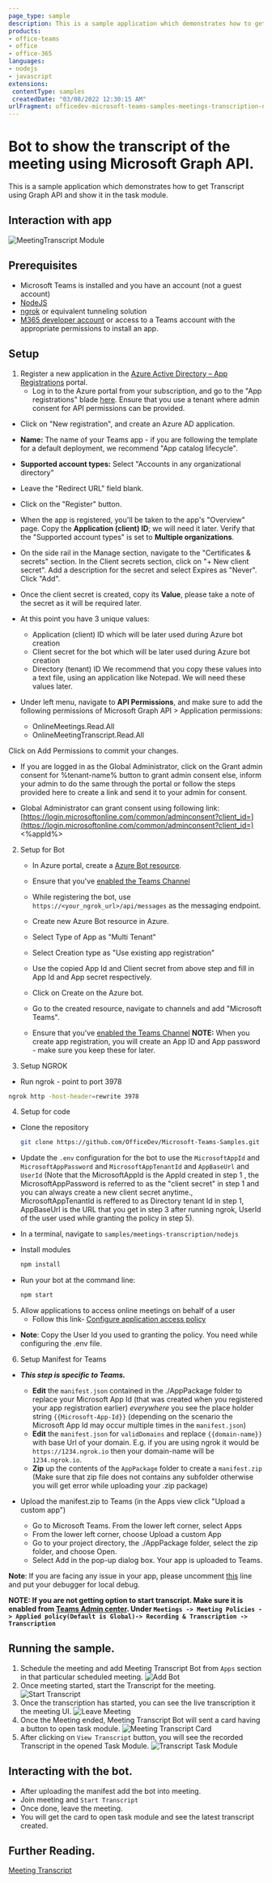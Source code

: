 ```yaml
---
page_type: sample
description: This is a sample application which demonstrates how to get Transcript using Graph API and show it in the task module.
products:
- office-teams
- office
- office-365
languages:
- nodejs
- javascript
extensions:
 contentType: samples
 createdDate: "03/08/2022 12:30:15 AM"
urlFragment: officedev-microsoft-teams-samples-meetings-transcription-nodejs
---
```


# Bot to show the transcript of the meeting using Microsoft Graph API.

This is a sample application which demonstrates how to get Transcript using Graph API and show it in the task module.

## Interaction with app

![MeetingTranscript Module](Images/MeetingTranscript.gif)

## Prerequisites

- Microsoft Teams is installed and you have an account (not a guest account)
-  [NodeJS](https://nodejs.org/en/)
-  [ngrok](https://ngrok.com/download) or equivalent tunneling solution
-  [M365 developer account](https://docs.microsoft.com/en-us/microsoftteams/platform/concepts/build-and-test/prepare-your-o365-tenant) or access to a Teams account with the appropriate permissions to install an app.

## Setup
 1. Register a new application in the [Azure Active Directory – App Registrations](https://go.microsoft.com/fwlink/?linkid=2083908) portal.
    -  Log in to the Azure portal from your subscription, and go to the "App registrations" blade  [here](https://portal.azure.com/#blade/Microsoft_AAD_IAM/ActiveDirectoryMenuBlade/RegisteredApps). Ensure that you use a tenant where admin consent for API permissions can be provided.

  - Click on "New registration", and create an Azure AD application.

  -  **Name:**  The name of your Teams app - if you are following the template for a default deployment, we recommend "App catalog lifecycle".

  -  **Supported account types:**  Select "Accounts in any organizational directory"

  -  Leave the "Redirect URL" field blank.   

  - Click on the "Register" button.

  -  When the app is registered, you'll be taken to the app's "Overview" page. Copy the  **Application (client) ID**; we will need it later. Verify that the "Supported account types" is set to  **Multiple organizations**.

  - On the side rail in the Manage section, navigate to the "Certificates & secrets" section. In the Client secrets section, click on "+ New client secret". Add a description for the secret and select Expires as "Never". Click "Add".

 - Once the client secret is created, copy its  **Value**, please take a note of the secret as it will be required later.


- At this point you have 3 unique values:
    -   Application (client) ID which will be later used during Azure bot creation
    -   Client secret for the bot which will be later used during Azure bot creation
    -   Directory (tenant) ID
We recommend that you copy these values into a text file, using an application like Notepad. We will need these values later.

-  Under left menu, navigate to  **API Permissions**, and make sure to add the following permissions of Microsoft Graph API > Application permissions:
    -  OnlineMeetings.Read.All
    -  OnlineMeetingTranscript.Read.All

Click on Add Permissions to commit your changes.

- If you are logged in as the Global Administrator, click on the Grant admin consent for %tenant-name% button to grant admin consent else, inform your admin to do the same through the portal or follow the steps provided here to create a link and send it to your admin for consent.

- Global Administrator can grant consent using following link:  [https://login.microsoftonline.com/common/adminconsent?client_id=](https://login.microsoftonline.com/common/adminconsent?client_id=)<%appId%> 

 
2. Setup for Bot
   - In Azure portal, create a [Azure Bot resource](https://docs.microsoft.com/en-us/azure/bot-service/bot-builder-authentication?view=azure-bot-service-4.0&tabs=csharp%2Caadv2).
   - Ensure that you've [enabled the Teams Channel](https://docs.microsoft.com/en-us/azure/bot-service/channel-connect-teams?view=azure-bot-service-4.0)
   - While registering the bot, use `https://<your_ngrok_url>/api/messages` as the messaging endpoint.
   
   - Create new Azure Bot resource in Azure.
   - Select Type of App as "Multi Tenant"
   -  Select Creation type as "Use existing app registration"
   - Use the copied App Id and Client secret from above step and fill in App Id and App secret respectively.
   - Click on Create on the Azure bot.   
   - Go to the created resource, navigate to channels and add "Microsoft Teams".
   - Ensure that you've [enabled the Teams Channel](https://docs.microsoft.com/en-us/azure/bot-service/channel-connect-teams?view=azure-bot-service-4.0)
   **NOTE:** When you create app registration, you will create an App ID and App password - make sure you keep these for later.

3. Setup NGROK
  - Run ngrok - point to port 3978

   ```bash
   ngrok http -host-header=rewrite 3978
   ```

4. Setup for code

  - Clone the repository

    ```bash
    git clone https://github.com/OfficeDev/Microsoft-Teams-Samples.git
    ```

   - Update the `.env` configuration for the bot to use the `MicrosoftAppId` and `MicrosoftAppPassword` and `MicrosoftAppTenantId` and `AppBaseUrl` and `UserId` (Note that the MicrosoftAppId is the AppId created in step 1 , the MicrosoftAppPassword is referred to as the "client secret" in step 1 and you can always create a new client secret anytime., MicrosoftAppTenantId is reffered to as Directory tenant Id in step 1, AppBaseUrl is the URL that you get in step 3 after running ngrok, UserId of the user used while granting the policy in step 5).


  - In a terminal, navigate to `samples/meetings-transcription/nodejs`

  - Install modules

     ```bash
     npm install
     ``` 

  - Run your bot at the command line:

     ```bash
     npm start
     ```

5. Allow applications to access online meetings on behalf of a user
   - Follow this link- [Configure application access policy](https://docs.microsoft.com/en-us/graph/cloud-communication-online-meeting-application-access-policy)
  - **Note**: Copy the User Id you used to granting the policy. You need while configuring the .env file.

6. Setup Manifest for Teams
- __*This step is specific to Teams.*__
    - **Edit** the `manifest.json` contained in the ./AppPackage folder to replace your Microsoft App Id (that was created when you registered your app registration earlier) *everywhere* you see the place holder string `{{Microsoft-App-Id}}` (depending on the scenario the Microsoft App Id may occur multiple times in the `manifest.json`)
    - **Edit** the `manifest.json` for `validDomains` and replace `{{domain-name}}` with base Url of your domain. E.g. if you are using ngrok it would be `https://1234.ngrok.io` then your domain-name will be `1234.ngrok.io`.
    - **Zip** up the contents of the `AppPackage` folder to create a `manifest.zip` (Make sure that zip file does not contains any subfolder otherwise you will get error while uploading your .zip package)

- Upload the manifest.zip to Teams (in the Apps view click "Upload a custom app")
   - Go to Microsoft Teams. From the lower left corner, select Apps
   - From the lower left corner, choose Upload a custom App
   - Go to your project directory, the ./AppPackage folder, select the zip folder, and choose Open.
   - Select Add in the pop-up dialog box. Your app is uploaded to Teams.

**Note**: If you are facing any issue in your app, please uncomment [this](https://github.com/OfficeDev/Microsoft-Teams-Samples/blob/main/samples/meetings-transcription/nodejs/index.js#L50) line and put your debugger for local debug.
    
**NOTE: If you are not getting option to start transcript. Make sure it is enabled from [Teams Admin center](https://admin.teams.microsoft.com). Under `Meetings -> Meeting Policies -> Applied policy(Default is Global)-> Recording & Transcription -> Transcription`**

## Running the sample.

1. Schedule the meeting and add Meeting Transcript Bot from `Apps` section in that particular scheduled meeting.
![Add Bot](Images/AddMeetingTranscriptBot.PNG)
2. Once meeting started, start the Transcript for the meeting.
![Start Transcript](Images/StartTranscript.PNG)
3. Once the transcription has started, you can see the live transcription it the meeting UI.
![Leave Meeting](Images/LeaveMeeting.PNG)
4. Once the Meeting ended, Meeting Transcript Bot will sent a card having a button to open task module.
![Meeting Transcript Card](Images/MeetingTranscriptCard.PNG)
5. After clicking on `View Transcript` button, you will see the recorded Transcript in the opened Task Module.
![Transcript Task Module](Images/TranscriptTaskModule.PNG)

## Interacting with the bot.
- After uploading the manifest add the bot into meeting.
- Join meeting and `Start Transcript`
- Once done, leave the meeting.
- You will get the card to open task module and see the latest transcript created.

## Further Reading.

[Meeting Transcript](https://support.microsoft.com/en-us/office/view-live-transcription-in-a-teams-meeting-dc1a8f23-2e20-4684-885e-2152e06a4a8b)

